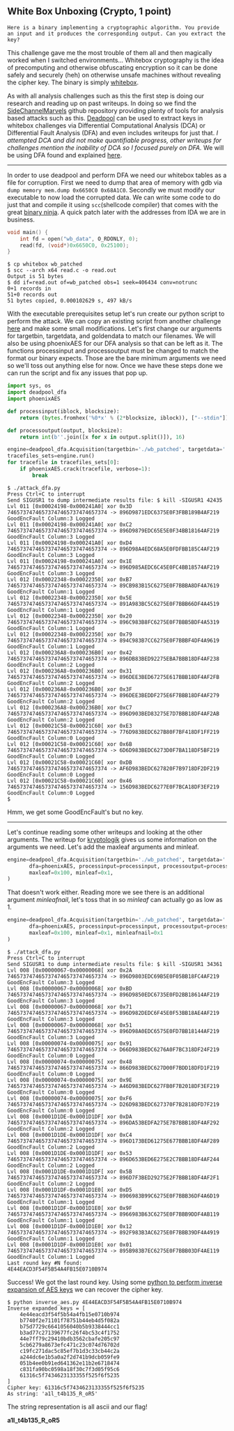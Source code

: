 ## White Box Unboxing (Crypto, 1 point)

    Here is a binary implementing a cryptographic algorithm. You provide an input and it produces the corresponding output. Can you extract the key?

This challenge gave me the most trouble of them all and then magically worked when I switched environments... Whitebox cryptography is the idea of precomputing and otherwise obfuscating encryption so it can be done safely and securely (heh) on otherwise unsafe machines without revealing the cipher key. The binary is simply [whitebox](whitebox).

As with all analysis challenges such as this the first step is doing our research and reading up on past writeups. In doing so we find the [SideChannelMarvels](https://github.com/SideChannelMarvels) github repository providing plenty of tools for analysis based attacks such as this. [Deadpool](https://github.com/SideChannelMarvels/Deadpool) can be used to extract keys in whitebox challenges via Differential Computational Analysis (DCA) or Differential Fault Analysis (DFA) and even includes writeups for just that. _I attempted DCA and did not make quantifiable progress, other writeups for challenges mention the inability of DCA so I focused purely on DFA._ We will be using DFA found and explained [here](https://github.com/SideChannelMarvels/Deadpool/blob/master/README_dfa.md).

---

In order to use deadpool and perform DFA we need our whitebox tables as a file for corruption. First we need to dump that area of memory with gdb via `dump memory mem.dump 0x6650C0 0x68A1C0`. Secondly we must modify our executable to now load the corrupted data. We can write some code to do just that and compile it using `scc`(shellcode compiler) that comes with the great [binary ninja](https://binary.ninja/). A quick patch later with the addresses from IDA we are in business.

```c
void main() {
    int fd = open("wb_data", O_RDONLY, 0);
    read(fd, (void*)0x6650C0, 0x25100);
}
```

```
$ cp whitebox wb_patched
$ scc --arch x64 read.c -o read.out
Output is 51 bytes
$ dd if=read.out of=wb_patched obs=1 seek=406434 conv=notrunc
0+1 records in
51+0 records out
51 bytes copied, 0.000102629 s, 497 kB/s
```

With the executable prerequisites setup let's run create our python script to perform the attack. We can copy an existing script from another challenge [here](https://github.com/SideChannelMarvels/Deadpool/blob/master/wbs_aes_ches2016/DFA/attack_ches2016.py) and make some small modifications. Let's first change our arguments for targetbin, targetdata, and goldendata to match our filenames. We will also be using phoenixAES for our DFA analysis so that can be left as it. The functions processinput and processoutput must be changed to match the format our binary expects. Those are the bare minimum arguments we need so we'll toss out anything else for now. Once we have these steps done we can run the script and fix any issues that pop up.

```python
import sys, os
import deadpool_dfa
import phoenixAES

def processinput(iblock, blocksize):
    return (bytes.fromhex('%0*x' % (2*blocksize, iblock)), ["--stdin"])

def processoutput(output, blocksize):
    return int(b''.join([x for x in output.split()]), 16)

engine=deadpool_dfa.Acquisition(targetbin='./wb_patched', targetdata='./wb_data', goldendata='./mem.dump', dfa=phoenixAES, processinput=processinput, processoutput=processoutput)
tracefiles_sets=engine.run()
for tracefile in tracefiles_sets[0]:
    if phoenixAES.crack(tracefile, verbose=1):
        break
```

```
$ ./attack_dfa.py
Press Ctrl+C to interrupt
Send SIGUSR1 to dump intermediate results file: $ kill -SIGUSR1 42435
Lvl 011 [0x00024198-0x000241A0[ xor 0x3D 74657374746573747465737474657374 -> 896D9871EDC6375E0F3FBB189B4AF219 GoodEncFault Column:3 Logged
Lvl 011 [0x00024198-0x000241A0[ xor 0xC2 74657374746573747465737474657374 -> 896D9879EDC65E5E0F34BB18164AF219 GoodEncFault Column:3 Logged
Lvl 011 [0x00024198-0x000241A0[ xor 0xD4 74657374746573747465737474657374 -> 896D98A4EDC68A5E0FDFBB185C4AF219 GoodEncFault Column:3 Logged
Lvl 011 [0x00024198-0x000241A0[ xor 0x1E 74657374746573747465737474657374 -> 896D985AEDC6C45E0FC4BB18574AF219 GoodEncFault Column:3 Logged
Lvl 012 [0x00022348-0x00022350[ xor 0xB7 74657374746573747465737474657374 -> 89CB983B15C6275E0F7BBBA8DF4A7619 GoodEncFault Column:1 Logged
Lvl 012 [0x00022348-0x00022350[ xor 0x5E 74657374746573747465737474657374 -> 891A983BC5C6275E0F7BBB66DF4A4519 GoodEncFault Column:1 Logged
Lvl 012 [0x00022348-0x00022350[ xor 0x20 74657374746573747465737474657374 -> 896C983B8FC6275E0F7BBB5BDF4A5319 GoodEncFault Column:1 Logged
Lvl 012 [0x00022348-0x00022350[ xor 0x79 74657374746573747465737474657374 -> 894C983B7CC6275E0F7BBBF4DF4A9619 GoodEncFault Column:1 Logged
Lvl 012 [0x000236A8-0x000236B0[ xor 0x42 74657374746573747465737474657374 -> 896DB83BED92275EBA7BBB18DF4AF238 GoodEncFault Column:2 Logged
Lvl 012 [0x000236A8-0x000236B0[ xor 0x31 74657374746573747465737474657374 -> 896DEE3BED67275E617BBB18DF4AF2FB GoodEncFault Column:2 Logged
Lvl 012 [0x000236A8-0x000236B0[ xor 0x3F 74657374746573747465737474657374 -> 896DEE3BEDDF275E6F7BBB18DF4AF279 GoodEncFault Column:2 Logged
Lvl 012 [0x000236A8-0x000236B0[ xor 0xC7 74657374746573747465737474657374 -> 896D903BED83275E7D7BBB18DF4AF2AB GoodEncFault Column:2 Logged
Lvl 012 [0x00021C58-0x00021C60[ xor 0xE3 74657374746573747465737474657374 -> 776D983BEDC627B80F7BF418DF1FF219 GoodEncFault Column:0 Logged
Lvl 012 [0x00021C58-0x00021C60[ xor 0x6B 74657374746573747465737474657374 -> 6D6D983BEDC6273D0F7BA118DF5BF219 GoodEncFault Column:0 Logged
Lvl 012 [0x00021C58-0x00021C60[ xor 0xDB 74657374746573747465737474657374 -> AF6D983BEDC627820F7B9718DF2DF219 GoodEncFault Column:0 Logged
Lvl 012 [0x00021C58-0x00021C60[ xor 0x46 74657374746573747465737474657374 -> 156D983BEDC6277E0F7BCA18DF3EF219 GoodEncFault Column:0 Logged
$
```

Hmm, we get some GoodEncFault's but no key.

---

Let's continue reading some other writeups and looking at the other arguments. The writeup for [kryptologik](https://github.com/SideChannelMarvels/Deadpool/blob/fa6475fd953a7654447315ec27a15731d4ddf5d6/wbs_aes_kryptologik/DFA/attack_kryptologik_last_round.py) gives us some information on the arguments we need. Let's add the maxleaf arguments and minleaf.

```python
engine=deadpool_dfa.Acquisition(targetbin='./wb_patched', targetdata='./wb_data', goldendata='./mem.dump',
       dfa=phoenixAES, processinput=processinput, processoutput=processoutput,
       maxleaf=0x100, minleaf=0x1,
)
```

That doesn't work either. Reading more we see there is an additional argument _minleafnail_, let's toss that in so _minleaf_ can actually go as low as 1.


```python
engine=deadpool_dfa.Acquisition(targetbin='./wb_patched', targetdata='./wb_data', goldendata='./mem.dump',
       dfa=phoenixAES, processinput=processinput, processoutput=processoutput,
       maxleaf=0x100, minleaf=0x1, minleafnail=0x1
)
```

```
$ ./attack_dfa.py
Press Ctrl+C to interrupt
Send SIGUSR1 to dump intermediate results file: $ kill -SIGUSR1 34361
Lvl 008 [0x00000067-0x00000068[ xor 0x2A 74657374746573747465737474657374 -> 896D9803EDC69B5E0F05BB18FC4AF219 GoodEncFault Column:3 Logged
Lvl 008 [0x00000067-0x00000068[ xor 0xBD 74657374746573747465737474657374 -> 896D9850EDC6735E0FD2BB18614AF219 GoodEncFault Column:3 Logged
Lvl 008 [0x00000067-0x00000068[ xor 0x71 74657374746573747465737474657374 -> 896D982DEDC6F45E0F53BB18AE4AF219 GoodEncFault Column:3 Logged
Lvl 008 [0x00000067-0x00000068[ xor 0x51 74657374746573747465737474657374 -> 896D98A0EDC6575E0FD7BB18144AF219 GoodEncFault Column:3 Logged
Lvl 008 [0x00000074-0x00000075[ xor 0x91 74657374746573747465737474657374 -> D66D983BEDC6276A0F7BC318DF24F219 GoodEncFault Column:0 Logged
Lvl 008 [0x00000074-0x00000075[ xor 0x48 74657374746573747465737474657374 -> 866D983BEDC627D00F7BDD18DFD1F219 GoodEncFault Column:0 Logged
Lvl 008 [0x00000074-0x00000075[ xor 0x9E 74657374746573747465737474657374 -> A46D983BEDC627FB0F7B2018DF3EF219 GoodEncFault Column:0 Logged
Lvl 008 [0x00000074-0x00000075[ xor 0xF6 74657374746573747465737474657374 -> D26D983BEDC627370F7B2818DFD7F219 GoodEncFault Column:0 Logged
Lvl 008 [0x0001D1DE-0x0001D1DF[ xor 0xDA 74657374746573747465737474657374 -> 896DA53BEDFA275E7B7BBB18DF4AF292 GoodEncFault Column:2 Logged
Lvl 008 [0x0001D1DE-0x0001D1DF[ xor 0xC4 74657374746573747465737474657374 -> 896D173BED61275E677BBB18DF4AF289 GoodEncFault Column:2 Logged
Lvl 008 [0x0001D1DE-0x0001D1DF[ xor 0x53 74657374746573747465737474657374 -> 896D653BED6E275E2C7BBB18DF4AF244 GoodEncFault Column:2 Logged
Lvl 008 [0x0001D1DE-0x0001D1DF[ xor 0x5B 74657374746573747465737474657374 -> 896D7F3BED29275E2F7BBB18DF4AF2F1 GoodEncFault Column:2 Logged
Lvl 008 [0x0001D1DF-0x0001D1E0[ xor 0xD5 74657374746573747465737474657374 -> 8906983B99C6275E0F7BBB36DF4A6D19 GoodEncFault Column:1 Logged
Lvl 008 [0x0001D1DF-0x0001D1E0[ xor 0x9F 74657374746573747465737474657374 -> 8966983B63C6275E0F7BBB9DDF4AB119 GoodEncFault Column:1 Logged
Lvl 008 [0x0001D1DF-0x0001D1E0[ xor 0x12 74657374746573747465737474657374 -> 892F983B3AC6275E0F7BBB39DF4A4919 GoodEncFault Column:1 Logged
Lvl 008 [0x0001D1DF-0x0001D1E0[ xor 0x01 74657374746573747465737474657374 -> 895B983B7EC6275E0F7BBB03DF4AE119 GoodEncFault Column:1 Logged
Last round key #N found:
4E44EACD3F54F5B54A4FB15E0710B974
```


Success! We got the last round key. Using some [python to perform inverse expansion of AES keys](inverse_aes.py) we can recover the cipher key.

```
$ python inverse_aes.py 4E44EACD3F54F5B54A4FB15E0710B974
Inverse expanded keys = [
    4e44eacd3f54f5b54a4fb15e0710b974
    b7740f2e71101f78751b44eb4d5f082a
    b75d7729c6641056040b5b9338444cc1
    b3ad77c27139677fc26f4bc53c4f1752
    44e7ff79c29410bdb3562cbafe205c97
    5cb6279a8673efc471c23c074d76702d
    c19fc271dac5c85ef7b1d3c33cb44c2a
    a244dc6e1b5a0a2f2d741b9dcb059fe9
    051b4ee0b91ed641362e11b2e6718474
    c831fa90bc0598a18f30c7f3d05f95c6
    61316c5f7434623133355f525f6f5235
]
Cipher key: 61316c5f7434623133355f525f6f5235
As string: 'a1l_t4b135_R_oR5'
```

The string representation is all ascii and our flag!

**a1l_t4b135_R_oR5**
